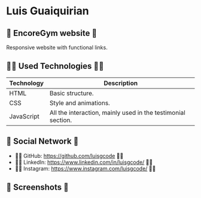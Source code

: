 # Luis Guaiquirian

## 📜 EncoreGym website 📜

Responsive website with functional links.

## 👨‍💻 Used Technologies 👨‍💻

| Technology | Description                                                  |
| ---------- | ------------------------------------------------------------ |
| HTML       | Basic structure.                                             |
| CSS        | Style and animations.                                        |
| JavaScript | All the interaction, mainly used in the testimonial section. |

## 🤗 Social Network 🤗

- 🧑‍💻 GitHub: https://github.com/luisgcode 🧑‍💻
- 🧑‍💻 LinkedIn: https://www.linkedin.com/in/luisgcode/ 🧑‍💻
- 🧑‍💻 Instagram: https://www.instagram.com/luisgcode/ 🧑‍💻

## 📜 Screenshots 📜
